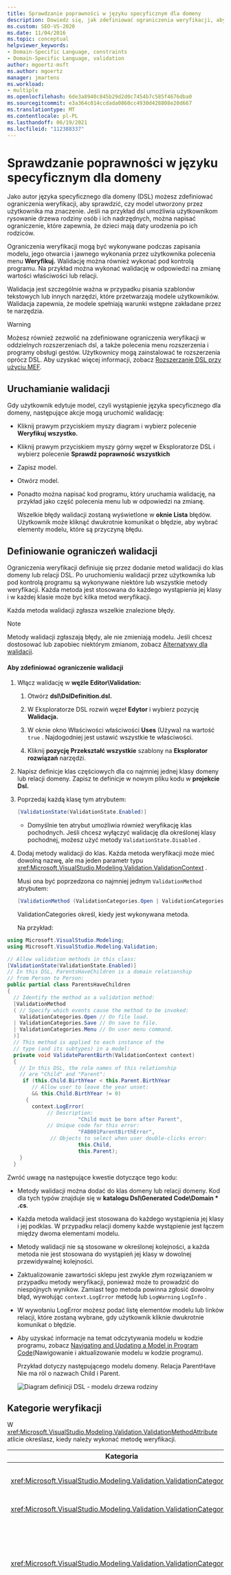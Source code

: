 ```yaml
---
title: Sprawdzanie poprawności w języku specyficznym dla domeny
description: Dowiedz się, jak zdefiniować ograniczenia weryfikacji, aby sprawdzić, czy model utworzony przez użytkownika ma znaczenie.
ms.custom: SEO-VS-2020
ms.date: 11/04/2016
ms.topic: conceptual
helpviewer_keywords:
- Domain-Specific Language, constraints
- Domain-Specific Language, validation
author: mgoertz-msft
ms.author: mgoertz
manager: jmartens
ms.workload:
- multiple
ms.openlocfilehash: 6de3a8940c845b29d2d0c7454b7c585f4676dba0
ms.sourcegitcommit: e3a364c014ccdada0860cc4930d428808e20d667
ms.translationtype: MT
ms.contentlocale: pl-PL
ms.lasthandoff: 06/19/2021
ms.locfileid: "112388337"
---
```

# <a name="validation-in-a-domain-specific-language"></a>Sprawdzanie poprawności w języku specyficznym dla domeny
Jako autor języka specyficznego dla domeny (DSL) możesz zdefiniować ograniczenia weryfikacji, aby sprawdzić, czy model utworzony przez użytkownika ma znaczenie. Jeśli na przykład dsl umożliwia użytkownikom rysowanie drzewa rodziny osób i ich nadrzędnych, można napisać ograniczenie, które zapewnia, że dzieci mają daty urodzenia po ich rodziców.

 Ograniczenia weryfikacji mogą być wykonywane podczas zapisania modelu, jego otwarcia i jawnego wykonania przez użytkownika polecenia menu **Weryfikuj.** Walidację można również wykonać pod kontrolą programu. Na przykład można wykonać walidację w odpowiedzi na zmianę wartości właściwości lub relacji.

 Walidacja jest szczególnie ważna w przypadku pisania szablonów tekstowych lub innych narzędzi, które przetwarzają modele użytkowników. Walidacja zapewnia, że modele spełniają warunki wstępne zakładane przez te narzędzia.

> [!WARNING]
> Możesz również zezwolić na zdefiniowane ograniczenia weryfikacji w oddzielnych rozszerzeniach dsl, a także polecenia menu rozszerzenia i programy obsługi gestów. Użytkownicy mogą zainstalować te rozszerzenia oprócz DSL. Aby uzyskać więcej informacji, zobacz [Rozszerzanie DSL przy użyciu MEF](../modeling/extend-your-dsl-by-using-mef.md).

## <a name="running-validation"></a>Uruchamianie walidacji
 Gdy użytkownik edytuje model, czyli wystąpienie języka specyficznego dla domeny, następujące akcje mogą uruchomić walidację:

- Kliknij prawym przyciskiem myszy diagram i wybierz polecenie **Weryfikuj wszystko.**

- Kliknij prawym przyciskiem myszy górny węzeł w Eksploratorze DSL i wybierz polecenie **Sprawdź poprawność wszystkich**

- Zapisz model.

- Otwórz model.

- Ponadto można napisać kod programu, który uruchamia walidację, na przykład jako część polecenia menu lub w odpowiedzi na zmianę.

  Wszelkie błędy walidacji zostaną wyświetlone w **oknie Lista** błędów. Użytkownik może kliknąć dwukrotnie komunikat o błędzie, aby wybrać elementy modelu, które są przyczyną błędu.

## <a name="defining-validation-constraints"></a>Definiowanie ograniczeń walidacji
 Ograniczenia weryfikacji definiuje się przez dodanie metod walidacji do klas domeny lub relacji DSL. Po uruchomieniu walidacji przez użytkownika lub pod kontrolą programu są wykonywane niektóre lub wszystkie metody weryfikacji. Każda metoda jest stosowana do każdego wystąpienia jej klasy i w każdej klasie może być kilka metod weryfikacji.

 Każda metoda walidacji zgłasza wszelkie znalezione błędy.

> [!NOTE]
> Metody walidacji zgłaszają błędy, ale nie zmieniają modelu. Jeśli chcesz dostosować lub zapobiec niektórym zmianom, zobacz [Alternatywy dla walidacji](#alternatives).

#### <a name="to-define-a-validation-constraint"></a>Aby zdefiniować ograniczenie walidacji

1. Włącz walidację w **węźle Editor\Validation:**

   1. Otwórz **dsl\DslDefinition.dsl.**

   2. W Eksploratorze DSL rozwiń węzeł **Edytor** i wybierz pozycję **Walidacja.**

   3. W oknie okno Właściwości właściwości **Uses**  (Używa) na wartość `true` . Najdogodniej jest ustawić wszystkie te właściwości.

   4. Kliknij **pozycję Przekształć wszystkie** szablony na **Eksplorator rozwiązań** narzędzi.

2. Napisz definicje klas częściowych dla co najmniej jednej klasy domeny lub relacji domeny. Zapisz te definicje w nowym pliku kodu w **projekcie Dsl.**

3. Poprzedaj każdą klasę tym atrybutem:

   ```csharp
   [ValidationState(ValidationState.Enabled)]
   ```

   - Domyślnie ten atrybut umożliwia również weryfikację klas pochodnych. Jeśli chcesz wyłączyć walidację dla określonej klasy pochodnej, możesz użyć metody `ValidationState.Disabled` .

4. Dodaj metody walidacji do klas. Każda metoda weryfikacji może mieć dowolną nazwę, ale ma jeden parametr typu <xref:Microsoft.VisualStudio.Modeling.Validation.ValidationContext> .

    Musi ona być poprzedzona co najmniej jednym `ValidationMethod` atrybutem:

   ```csharp
   [ValidationMethod (ValidationCategories.Open | ValidationCategories.Save | ValidationCategories.Menu ) ]
   ```

    ValidationCategories określ, kiedy jest wykonywana metoda.

   Na przykład:

```csharp
using Microsoft.VisualStudio.Modeling;
using Microsoft.VisualStudio.Modeling.Validation;

// Allow validation methods in this class:
[ValidationState(ValidationState.Enabled)]
// In this DSL, ParentsHaveChildren is a domain relationship
// from Person to Person:
public partial class ParentsHaveChildren
{
  // Identify the method as a validation method:
  [ValidationMethod
  ( // Specify which events cause the method to be invoked:
    ValidationCategories.Open // On file load.
  | ValidationCategories.Save // On save to file.
  | ValidationCategories.Menu // On user menu command.
  )]
  // This method is applied to each instance of the
  // type (and its subtypes) in a model:
  private void ValidateParentBirth(ValidationContext context)
  {
    // In this DSL, the role names of this relationship
    // are "Child" and "Parent":
     if (this.Child.BirthYear < this.Parent.BirthYear
        // Allow user to leave the year unset:
        && this.Child.BirthYear != 0)
      {
        context.LogError(
             // Description:
                       "Child must be born after Parent",
             // Unique code for this error:
                       "FAB001ParentBirthError",
              // Objects to select when user double-clicks error:
                       this.Child,
                       this.Parent);
    }
  }
```

 Zwróć uwagę na następujące kwestie dotyczące tego kodu:

- Metody walidacji można dodać do klas domeny lub relacji domeny. Kod dla tych typów znajduje się w **katalogu Dsl\Generated Code\Domain \* .cs**.

- Każda metoda walidacji jest stosowana do każdego wystąpienia jej klasy i jej podklas. W przypadku relacji domeny każde wystąpienie jest łączem między dwoma elementami modelu.

- Metody walidacji nie są stosowane w określonej kolejności, a każda metoda nie jest stosowana do wystąpień jej klasy w dowolnej przewidywalnej kolejności.

- Zaktualizowanie zawartości sklepu jest zwykle złym rozwiązaniem w przypadku metody weryfikacji, ponieważ może to prowadzić do niespójnych wyników. Zamiast tego metoda powinna zgłosić dowolny błąd, wywołując `context.LogError` metodę lub `LogWarning` `LogInfo` .

- W wywołaniu LogError możesz podać listę elementów modelu lub linków relacji, które zostaną wybrane, gdy użytkownik kliknie dwukrotnie komunikat o błędzie.

- Aby uzyskać informacje na temat odczytywania modelu w kodzie programu, zobacz [Navigating and Updating a Model in Program Code](../modeling/navigating-and-updating-a-model-in-program-code.md)(Nawigowanie i aktualizowanie modelu w kodzie programu).

  Przykład dotyczy następującego modelu domeny. Relacja ParentHave Nie ma ról o nazwach Child i Parent.

  ![Diagram definicji DSL &#45; modelu drzewa rodziny](../modeling/media/familyt_person.png)

## <a name="validation-categories"></a>Kategorie weryfikacji
 W <xref:Microsoft.VisualStudio.Modeling.Validation.ValidationMethodAttribute> atlicie określasz, kiedy należy wykonać metodę weryfikacji.

|Kategoria|Wykonanie|
|-|-|
|<xref:Microsoft.VisualStudio.Modeling.Validation.ValidationCategories>|Gdy użytkownik wywołuje polecenie menu Weryfikuj.|
|<xref:Microsoft.VisualStudio.Modeling.Validation.ValidationCategories>|Po otwarciu pliku modelu.|
|<xref:Microsoft.VisualStudio.Modeling.Validation.ValidationCategories>|Po zapisaniu pliku. Jeśli występują błędy walidacji, użytkownik będzie miał możliwość anulowania operacji zapisywania.|
|<xref:Microsoft.VisualStudio.Modeling.Validation.ValidationCategories>|Po zapisaniu pliku. Jeśli w tej kategorii występują błędy metod, użytkownik jest ostrzegany, że ponowne otwarcie pliku może nie być możliwe.<br /><br /> Użyj tej kategorii dla metod weryfikacji, które testuje zduplikowane nazwy lub identyfikatory albo inne warunki, które mogą powodować błędy ładowania.|
|<xref:Microsoft.VisualStudio.Modeling.Validation.ValidationCategories>|Gdy wywoływana jest metoda ValidateCustom. Walidacje w tej kategorii mogą być wywoływane tylko z kodu programu.<br /><br /> Aby uzyskać więcej informacji, zobacz [Niestandardowe kategorie weryfikacji](#custom).|

## <a name="where-to-place-validation-methods"></a>Gdzie umieścić metody weryfikacji
 Ten sam efekt można często osiągnąć, umieszczając metodę weryfikacji na innym typie. Na przykład można dodać metodę do klasy Person zamiast relacji ParentsHave Niezależność i iterować po linkach:

```
[ValidationState(ValidationState.Enabled)]
public partial class Person
{[ValidationMethod
 ( ValidationCategories.Open
 | ValidationCategories.Save
 | ValidationCategories.Menu
 )
]
  private void ValidateParentBirth(ValidationContext context)
  {
    // Iterate through ParentHasChildren links:
    foreach (Person parent in this.Parents)
    {
        if (this.BirthYear <= parent.BirthYear)
        { ...
```

 **Agregowanie ograniczeń walidacji.** Aby zastosować walidację w przewidywalnej kolejności, zdefiniuj pojedynczą metodę weryfikacji dla klasy właściciela, taką jak element główny modelu. Ta technika umożliwia również agregowanie wielu raportów o błędach w jeden komunikat.

 Wadą jest to, że połączona metoda jest mniej łatwa do zarządzania i że wszystkie ograniczenia muszą mieć taki sam typ `ValidationCategories` . W związku z tym zalecamy, aby w miarę możliwości zachować każde ograniczenie w oddzielnej metodzie.

 **Przekazywanie wartości w pamięci podręcznej kontekstu.** Parametr kontekstu ma słownik, w którym można umieścić dowolne wartości. Słownik jest trwały przez czas życia uruchomienia walidacji. Określonej metody weryfikacji można na przykład zachować liczbę błędów w kontekście i użyć jej w celu uniknięcia zalewania okna błędu powtórzonymi komunikatami. Na przykład:

```csharp
List<ParentsHaveChildren> erroneousLinks;
if (!context.TryGetCacheValue("erroneousLinks", out erroneousLinks))
erroneousLinks = new List<ParentsHaveChildren>();
erroneousLinks.Add(this);
context.SetCacheValue("erroneousLinks", erroneousLinks);
if (erroneousLinks.Count < 5) { context.LogError( ... ); }
```

## <a name="validation-of-multiplicities"></a>Walidacja mnożenia
 Metody sprawdzania minimalnej liczebności są generowane automatycznie dla DSL. Kod jest zapisywany w **dsl\Generated Code\MultiplicityValidation.cs.** Te metody są stosowane po włączeniu weryfikacji w węźle **Editor\Validation** w eksploratorze DSL.

 Jeśli ustawisz liczebność roli relacji domeny na 1..* lub 1..1, ale użytkownik nie utworzy połączenia tej relacji, zostanie wyświetlony komunikat o błędzie weryfikacji.

 Jeśli na przykład DSL ma klasy Person i Town oraz relację PersonLivesInWiersz z relacją **1.. \\** * w roli miejscowość, a następnie dla każdej osoby, która nie ma miejscowości, zostanie wyświetlony komunikat o błędzie.

## <a name="running-validation-from-program-code"></a>Uruchamianie walidacji z kodu programu
 Walidację można uruchomić, korzystając z kontrolera ValidationController lub tworząc go. Jeśli chcesz, aby błędy były wyświetlane użytkownikowi w oknie błędu, użyj kontrolera ValidationController dołączonego do danych DocData diagramu. Jeśli na przykład piszesz polecenie menu, `CurrentDocData.ValidationController` polecenie jest dostępne w klasie zestawu poleceń:

```csharp
using Microsoft.VisualStudio.Modeling;
using Microsoft.VisualStudio.Modeling.Validation;
using Microsoft.VisualStudio.Modeling.Shell;
...
partial class MyLanguageCommandSet
{
  private void OnMenuMyContextMenuCommand(object sender, EventArgs e)
  {
   ValidationController controller = this.CurrentDocData.ValidationController;
...
```

 Aby uzyskać więcej informacji, [zobacz Jak dodać polecenie do menu skrótów](../modeling/how-to-add-a-command-to-the-shortcut-menu.md).

 Możesz również utworzyć oddzielny kontroler weryfikacji i samodzielnie zarządzać błędami. Na przykład:

```csharp
using Microsoft.VisualStudio.Modeling;
using Microsoft.VisualStudio.Modeling.Validation;
using Microsoft.VisualStudio.Modeling.Shell;
...
Store store = ...;
VsValidationController validator = new VsValidationController(s);
// Validate all elements in the Store:
if (!validator.Validate(store, ValidationCategories.Save))
{
  // Deal with errors:
  foreach (ValidationMessage message in validator.ValidationMessages) { ... }
}
```

## <a name="running-validation-when-a-change-occurs"></a>Uruchamianie walidacji w przypadku wystąpienia zmiany
 Jeśli chcesz się upewnić, że użytkownik jest natychmiast ostrzegany, jeśli model stanie się nieprawidłowy, możesz zdefiniować zdarzenie magazynu, które uruchamia walidację. Aby uzyskać więcej informacji na temat zdarzeń magazynu, zobacz [Procedury obsługi zdarzeń propagują zmiany poza modelem](../modeling/event-handlers-propagate-changes-outside-the-model.md).

 Oprócz kodu walidacji dodaj niestandardowy plik kodu do projektu **DslPackage** z zawartością podobną do poniższego przykładu. Ten kod używa kodu `ValidationController` dołączonego do dokumentu. Ten kontroler wyświetla błędy weryfikacji na Visual Studio błędów.

```csharp
using System;
using System.Linq;
using Microsoft.VisualStudio.Modeling;
using Microsoft.VisualStudio.Modeling.Validation;
namespace Company.FamilyTree
{
  partial class FamilyTreeDocData // Change name to your DocData.
  {
    // Register the store event handler:
    protected override void OnDocumentLoaded()
    {
      base.OnDocumentLoaded();
      DomainClassInfo observedLinkInfo = this.Store.DomainDataDirectory
         .FindDomainClass(typeof(ParentsHaveChildren));
      DomainClassInfo observedClassInfo = this.Store.DomainDataDirectory
         .FindDomainClass(typeof(Person));
      EventManagerDirectory events = this.Store.EventManagerDirectory;
      events.ElementAdded
         .Add(observedLinkInfo, new EventHandler<ElementAddedEventArgs>(ParentLinkAddedHandler));
      events.ElementDeleted.Add(observedLinkInfo, new EventHandler<ElementDeletedEventArgs>(ParentLinkDeletedHandler));
      events.ElementPropertyChanged.Add(observedClassInfo, new EventHandler<ElementPropertyChangedEventArgs>(BirthDateChangedHandler));
    }
    // Handler will be called after transaction that creates a link:
    private void ParentLinkAddedHandler(object sender,
                                ElementAddedEventArgs e)
    {
      this.ValidationController.Validate(e.ModelElement,
           ValidationCategories.Save);
    }
    // Called when a link is deleted:
    private void ParentLinkDeletedHandler(object sender,
                                ElementDeletedEventArgs e)
    {
      // Don't apply validation to a deleted item!
      // - Validate store to refresh the error list.
      this.ValidationController.Validate(this.Store,
           ValidationCategories.Save);
    }
    // Called when any property of a Person element changes:
    private void BirthDateChangedHandler(object sender,
                      ElementPropertyChangedEventArgs e)
    {
      Person person = e.ModelElement as Person;
      // Not interested in changes in other properties:
      if (e.DomainProperty.Id != Person.BirthYearDomainPropertyId)
          return;

      // Validate all parent links to and from the person:
      this.ValidationController.Validate(
        ParentsHaveChildren.GetLinksToParents(person)
        .Concat(ParentsHaveChildren.GetLinksToChildren(person))
        , ValidationCategories.Save);
    }
  }
}
```

 Programy obsługi są również wywoływane po operacjach Cofnij lub Ponownie wywołuj, które mają wpływ na linki lub elementy.

## <a name="custom-validation-categories"></a><a name="custom"></a> Niestandardowe kategorie weryfikacji
 Oprócz standardowych kategorii weryfikacji, takich jak Menu i Otwórz, można zdefiniować własne kategorie. Te kategorie można wywoływać z kodu programu. Użytkownik nie może wywołać ich bezpośrednio.

 Typowym zastosowaniem kategorii niestandardowych jest zdefiniowanie kategorii, która sprawdza, czy model spełnia warunki wstępne określonego narzędzia.

 Aby dodać metodę weryfikacji do określonej kategorii, poprzedaj ją atrybutem w ten sposób:

```csharp
[ValidationMethod(CustomCategory = "PreconditionsForGeneratePartsList")]
[ValidationMethod(ValidationCategory.Menu)]
private void TestForCircularLinks(ValidationContext context)
{...}
```

> [!NOTE]
> Możesz dodać do metody prefiks o tylu `[ValidationMethod()]` atrybutach, ile chcesz. Metodę można dodać do kategorii niestandardowych i standardowych.

 Aby wywołać weryfikację niestandardową:

```csharp

// Invoke all validation methods in a custom category:
validationController.ValidateCustom
  (store, // or a list of model elements
   "PreconditionsForGeneratePartsList");
```

## <a name="alternatives-to-validation"></a><a name="alternatives"></a> Alternatywy dla walidacji
 Ograniczenia walidacji zgłaszają błędy, ale nie zmieniają modelu. Jeśli zamiast tego chcesz zapobiec unieważnieniu modelu, możesz użyć innych technik.

 Jednak te techniki nie są zalecane. Zazwyczaj lepiej jest pozwolić użytkownikowi zdecydować, jak poprawić nieprawidłowy model.

 **Dostosuj zmianę, aby przywrócić poprawność modelu.** Jeśli na przykład użytkownik ustawia właściwość powyżej dozwolonej wartości maksymalnej, można zresetować właściwość do wartości maksymalnej. W tym celu zdefiniuj regułę. Aby uzyskać więcej informacji, zobacz [Reguły propagacji zmian w modelu](../modeling/rules-propagate-changes-within-the-model.md).

 **Wycofaj transakcję, jeśli podjęto próbę nieprawidłowej zmiany.** W tym celu można również zdefiniować regułę, ale w niektórych przypadkach można przesłonić program obsługi właściwości **OnValueChanging()** lub przesłonić metodę, taką jak Aby wycofać transakcję. Aby uzyskać więcej informacji, zobacz Obsługa zmian wartości właściwości `OnDeleted().` `this.Store.TransactionManager.CurrentTransaction.Rollback().` [domeny](../modeling/domain-property-value-change-handlers.md).

> [!WARNING]
> Upewnij się, że użytkownik wie, że zmiana została dostosowana lub wycofana. Na przykład użyj `System.Windows.Forms.MessageBox.Show("message").`

## <a name="see-also"></a>Zobacz też

- [Nawigowanie i aktualizowanie modelu w kodzie programu](../modeling/navigating-and-updating-a-model-in-program-code.md)
- [Programy obsługi zdarzeń propagujące zmiany poza modelem](../modeling/event-handlers-propagate-changes-outside-the-model.md)
